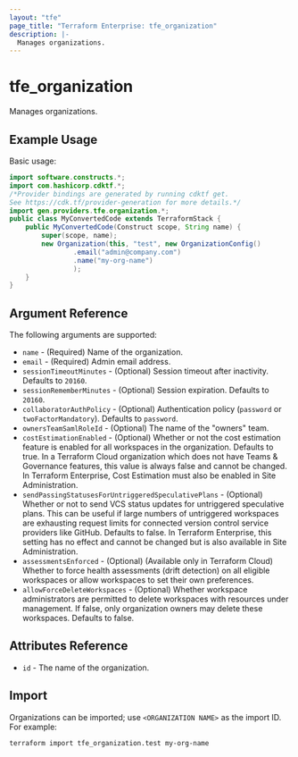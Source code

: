 ```yaml
---
layout: "tfe"
page_title: "Terraform Enterprise: tfe_organization"
description: |-
  Manages organizations.
---
```


# tfe_organization

Manages organizations.

## Example Usage

Basic usage:

```java
import software.constructs.*;
import com.hashicorp.cdktf.*;
/*Provider bindings are generated by running cdktf get.
See https://cdk.tf/provider-generation for more details.*/
import gen.providers.tfe.organization.*;
public class MyConvertedCode extends TerraformStack {
    public MyConvertedCode(Construct scope, String name) {
        super(scope, name);
        new Organization(this, "test", new OrganizationConfig()
                .email("admin@company.com")
                .name("my-org-name")
                );
    }
}
```

## Argument Reference

The following arguments are supported:

* `name` - (Required) Name of the organization.
* `email` - (Required) Admin email address.
* `sessionTimeoutMinutes` - (Optional) Session timeout after inactivity.
  Defaults to `20160`.
* `sessionRememberMinutes` - (Optional) Session expiration. Defaults to
  `20160`.
* `collaboratorAuthPolicy` - (Optional) Authentication policy (`password`
  or `twoFactorMandatory`). Defaults to `password`.
* `ownersTeamSamlRoleId` - (Optional) The name of the "owners" team.
* `costEstimationEnabled` - (Optional) Whether or not the cost estimation feature is enabled for all workspaces in the organization. Defaults to true. In a Terraform Cloud organization which does not have Teams & Governance features, this value is always false and cannot be changed. In Terraform Enterprise, Cost Estimation must also be enabled in Site Administration.
* `sendPassingStatusesForUntriggeredSpeculativePlans` - (Optional) Whether or not to send VCS status updates for untriggered speculative plans. This can be useful if large numbers of untriggered workspaces are exhausting request limits for connected version control service providers like GitHub. Defaults to false. In Terraform Enterprise, this setting has no effect and cannot be changed but is also available in Site Administration.
* `assessmentsEnforced` - (Optional) (Available only in Terraform Cloud) Whether to force health assessments (drift detection) on all eligible workspaces or allow workspaces to set their own preferences.
* `allowForceDeleteWorkspaces` - (Optional) Whether workspace administrators are permitted to delete workspaces with resources under management. If false, only organization owners may delete these workspaces. Defaults to false.

## Attributes Reference

* `id` - The name of the organization.

## Import

Organizations can be imported; use `<ORGANIZATION NAME>` as the import ID. For
example:

```shell
terraform import tfe_organization.test my-org-name
```

<!-- cache-key: cdktf-0.17.0-pre.15 input-e999dce0c812e7592cf4dee664b3d7cf3ca7d5544304b1163f915d3bcd134ee2 -->